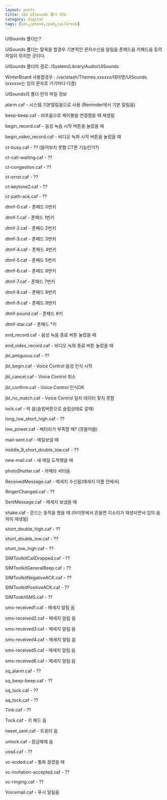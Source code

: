 ```yaml
---
layout: posts
title: iOS UISounds 폴더 정보
category: digital
tags: [ios,iphone,ipad,jailbreak]
---
```


UISounds 폴더는?

UISounds 폴더는 탈옥을 할경우 기본적인 문자수신음 알림음 폰패드음 키패드음 등의 파일이 위치한 곳이다.

UISounds 폴더의 경로: /System/Library/Audio/UISounds

WinterBoard 사용할경우 : /var/stash/Themes.xxxxxx/테마명/UISounds (xxxxxx는 임의 문자로 기기마다 다름)

UISounds의 폴더 안의 파일 정보

alarm.caf - 시스템 기본알림음으로 사용 (Reminder에서 기본 알림음)

beep-beep.caf - 비프음으로 케이블을 연결했을 때 재생됨

begin_record.caf - 음성 녹음 시작 버튼을 눌렀을 때

begin_video_record.caf - 비디오 녹화 시작 버튼을 눌렀을 때

ct-busy.caf - ?? (들어보지 못함 CT폰 기능인가?)

ct-call-waiting.caf - ??

ct-congestion.caf - ??

ct-error.caf - ??

ct-keytone2.caf - ??

ct-path-ack.caf - ??

dtmf-0.caf - 폰패드 0번키

dtmf-1.caf - 폰패드 1번키

dtmf-2.caf - 폰패드 2번키

dtmf-3.caf - 폰패드 3번키

dtmf-4.caf - 폰패드 4번키

dtmf-5.caf - 폰패드 5번키

dtmf-6.caf - 폰패드 6번키

dtmf-7.caf - 폰패드 7번키

dtmf-8.caf - 폰패드 8번키

dtmf-9.caf - 폰패드 9번키

dtmf-pound.caf - 폰패드 #키

dtmf-star.caf - 폰패드 *키

end_record.caf - 음성 녹음 종료 버튼 눌렀을 때

end_video_record.caf - 비디오 녹화 종료 버튼 눌렀을 때

jbl_amiguous.caf - ??

jbl_begin.caf - Voice Control 음성 인식 시작

jbl_cancel.caf - Voice Control 취소

jbl_confirm.caf - Voice Control 인식OK

jbl_no_match.caf - Voice Control 일치 데이터 찾지 못함

lock.caf - 락 음(슬립버튼으로 슬립상태로 갈때)

long_low_short_high.caf - ??

low_power.caf - 베터리가 부족할 때? (못들어봄)

mail-sent.caf - 메일보낼 때

middle_9_short_double_low.caf - ??

new-mail.caf - 새 메일 도착햇을 때

photoShutter.caf - 카메라 셔터음

ReceivedMessage.caf - 메세지 수신음(메세지 어플 안에서)

RingerChanged.caf - ??

SentMessage.caf - 메세지 보냈을 때

shake.caf - 흔드는 동작을 했을 때 (아이팟에서 흔들면 이소리가 재생되면서 임의 음악이 재생됨)

short_double_high.caf - ??

short_double_low.caf - ??

short_low_high.caf - ??

SIMToolkitCallDropped.caf - ??

SIMToolkitGeneralBeep.caf - ??

SIMToolkitNegativeACK.caf - ??

SIMToolkitPositiveACK.caf - ??

SIMTookitSMS.caf - ??

sms-received1.caf - 메세지 알림 음

sms-received2.caf - 메세지 알림 음

sms-received3.caf - 메세지 알림 음

sms-received4.caf - 메세지 알림 음

sms-received5.caf - 메세지 알림 음

sms-received6.caf - 메세지 알림 음

sq_alarm.caf - ??

sq_beep-beep.caf - ??

sq_lock.caf - ??

sq_tock.caf - ??

Tink.caf - ??

Tock.caf - 키 패드 음

tweet_sent.caf - 트윗터 음

unlock.caf - 잠금해제 음

ussd.caf - ??

vc-ended.caf - 통화 끊겼을 때

vc-invitation-accepted.caf - ??

vc-ringing.caf - ??

Voicemail.caf - 푸시 알림음

 

 

 